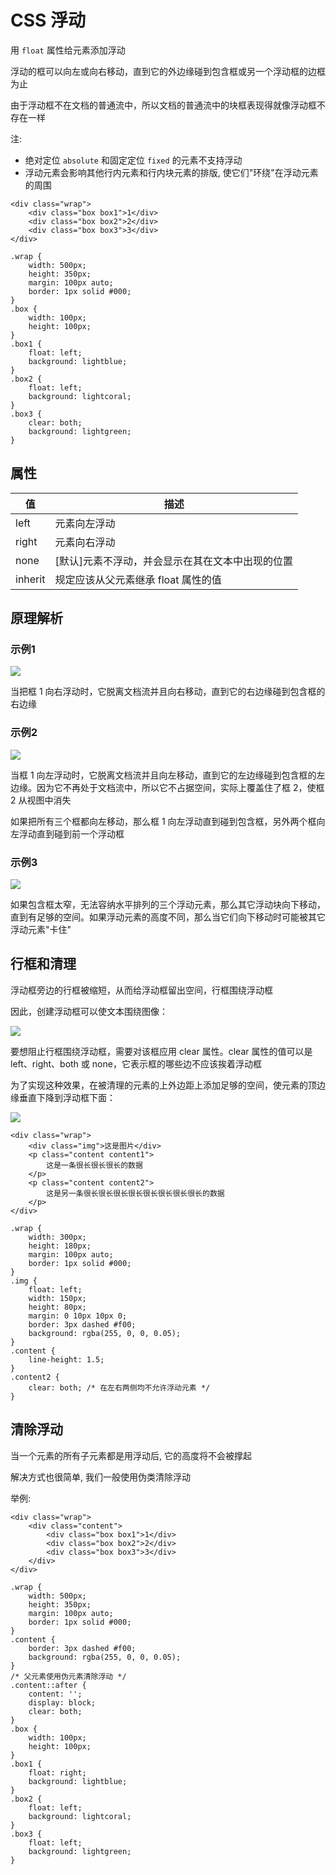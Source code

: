 <!--
 * @Author: shenxh
 * @Date: 2021-12-13 17:13:27
 * @LastEditors: shenxh
 * @LastEditTime: 2021-12-13 17:13:28
 * @Description: CSS 浮动
-->



# CSS 浮动
用 `float` 属性给元素添加浮动

浮动的框可以向左或向右移动，直到它的外边缘碰到包含框或另一个浮动框的边框为止

由于浮动框不在文档的普通流中，所以文档的普通流中的块框表现得就像浮动框不存在一样

注: 
+ 绝对定位 `absolute` 和固定定位 `fixed` 的元素不支持浮动
+ 浮动元素会影响其他行内元素和行内块元素的排版, 使它们"环绕"在浮动元素的周围

```
<div class="wrap">
    <div class="box box1">1</div>
    <div class="box box2">2</div>
    <div class="box box3">3</div>
</div>
```
```
.wrap {
    width: 500px;
    height: 350px;
    margin: 100px auto;
    border: 1px solid #000;
}
.box {
    width: 100px;
    height: 100px;
}
.box1 {
    float: left;
    background: lightblue;
}
.box2 {
    float: left;
    background: lightcoral;
}
.box3 {
    clear: both;
    background: lightgreen;
}
```

## 属性
|值|描述|
|-|-|
|left|元素向左浮动|
|right|元素向右浮动|
|none|[默认]元素不浮动，并会显示在其在文本中出现的位置|
|inherit|规定应该从父元素继承 float 属性的值|

## 原理解析

### 示例1
![](https://note.youdao.com/yws/res/4206/WEBRESOURCE40483fda14d085b6cc8cb8efb2892995)

当把框 1 向右浮动时，它脱离文档流并且向右移动，直到它的右边缘碰到包含框的右边缘

### 示例2
![](https://note.youdao.com/yws/res/4227/WEBRESOURCE6c0551e507e8acd24129f3cbd27bb266)

当框 1 向左浮动时，它脱离文档流并且向左移动，直到它的左边缘碰到包含框的左边缘。因为它不再处于文档流中，所以它不占据空间，实际上覆盖住了框 2，使框 2 从视图中消失

如果把所有三个框都向左移动，那么框 1 向左浮动直到碰到包含框，另外两个框向左浮动直到碰到前一个浮动框

### 示例3
![](https://note.youdao.com/yws/res/4231/WEBRESOURCEef115c3c4665efc27bc9a52227c940cf)

如果包含框太窄，无法容纳水平排列的三个浮动元素，那么其它浮动块向下移动，直到有足够的空间。如果浮动元素的高度不同，那么当它们向下移动时可能被其它浮动元素"卡住"

## 行框和清理
浮动框旁边的行框被缩短，从而给浮动框留出空间，行框围绕浮动框

因此，创建浮动框可以使文本围绕图像：

![](https://note.youdao.com/yws/res/4251/WEBRESOURCEe4ea1ed9999f9574be4a7360856eb8dd)

要想阻止行框围绕浮动框，需要对该框应用 clear 属性。clear 属性的值可以是 left、right、both 或 none，它表示框的哪些边不应该挨着浮动框

为了实现这种效果，在被清理的元素的上外边距上添加足够的空间，使元素的顶边缘垂直下降到浮动框下面：

![](https://note.youdao.com/yws/res/4254/WEBRESOURCE15b5f57fec670da63d2a142f81ac7d36)

```
<div class="wrap">
    <div class="img">这是图片</div>
    <p class="content content1">
        这是一条很长很长很长的数据
    </p>
    <p class="content content2">
        这是另一条很长很长很长很长很长很长很长很长的数据
    </p>
</div>
```
```
.wrap {
    width: 300px;
    height: 180px;
    margin: 100px auto;
    border: 1px solid #000;
}
.img {
    float: left;
    width: 150px;
    height: 80px;
    margin: 0 10px 10px 0;
    border: 3px dashed #f00;
    background: rgba(255, 0, 0, 0.05);
}
.content {
    line-height: 1.5;
}
.content2 {
    clear: both; /* 在左右两侧均不允许浮动元素 */
}
```

## 清除浮动
当一个元素的所有子元素都是用浮动后, 它的高度将不会被撑起

解决方式也很简单, 我们一般使用伪类清除浮动

举例:
```
<div class="wrap">
    <div class="content">
        <div class="box box1">1</div>
        <div class="box box2">2</div>
        <div class="box box3">3</div>
    </div>
</div>
```
```
.wrap {
    width: 500px;
    height: 350px;
    margin: 100px auto;
    border: 1px solid #000;
}
.content {
    border: 3px dashed #f00;
    background: rgba(255, 0, 0, 0.05);
}
/* 父元素使用伪元素清除浮动 */
.content::after {
    content: '';
    display: block;
    clear: both;
}
.box {
    width: 100px;
    height: 100px;
}
.box1 {
    float: right;
    background: lightblue;
}
.box2 {
    float: left;
    background: lightcoral;
}
.box3 {
    float: left;
    background: lightgreen;
}
```
